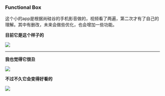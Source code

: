 ### Functional Box
这个小的app是根据尚硅谷的手机影音做的，视频看了两遍，第二次才有了自己的理解。其中有删改，未来会做些优化，也会增加一些功能。

**目前它是这个样子的**

![](https://github.com/wind2048/JuHeqi/blob/master/image/2.PNG?raw=true)

***

**我也觉得它很丑**

![](https://github.com/wind2048/JuHeqi/blob/master/image/u=1896662133,3845373604&fm=26&gp=0.jpg?raw=true)

**不过不久它会变得好看的**

![](https://github.com/wind2048/JuHeqi/blob/master/image/u=3781637031,3333504652&fm=26&gp=0.jpg?raw=true)


